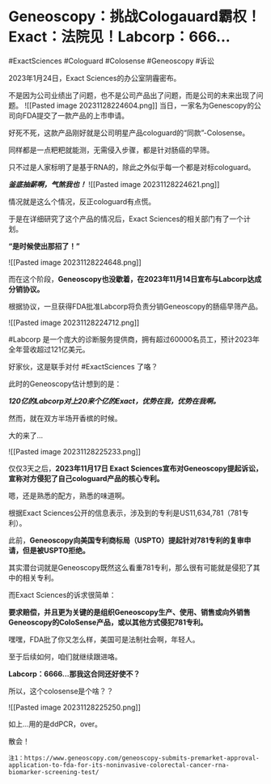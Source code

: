 # Geneoscopy：挑战Cologauard霸权！Exact：法院见！Labcorp：666...

#ExactSciences #Cologuard #Colosense #Geneoscopy #诉讼 

2023年1月24日，Exact Sciences的办公室阴霾密布。

不是因为公司业绩出了问题，也不是公司产品出了问题，而是公司的未来出现了问题。
![[Pasted image 20231128224604.png]]
当日，一家名为Genescopy的公司向FDA提交了一款产品的上市申请。

好死不死，这款产品刚好就是公司明星产品cologuard的“同款”-Colosense。

同样都是一点粑粑就能测，无需侵入步骤，都是针对肠癌的早筛。

只不过是人家标明了是基于RNA的，除此之外似乎每一个都是对标cologuard。

_**釜底抽薪啊，气煞我也！**_
![[Pasted image 20231128224621.png]]

情况就是这么个情况，反正cologuard有点慌。

于是在详细研究了这个产品的情况后，Exact Sciences的相关部门有了一个计划。

**“是时候使出那招了！”**

![[Pasted image 20231128224648.png]]

而在这个阶段，**Geneoscopy也没歇着，在2023年11月14日宣布与Labcorp达成分销协议。**

根据协议，一旦获得FDA批准Labcorp将负责分销Geneoscopy的肠癌早筛产品。


![[Pasted image 20231128224712.png]]


#Labcorp 是一个庞大的诊断服务提供商，拥有超过60000名员工，预计2023年全年营收超过121亿美元。

好家伙，这是联手对付 #ExactSciences 了咯？

此时的Geneoscopy估计想到的是：

**_120亿的Labcorp对上20来个亿的Exact，优势在我，优势在我啊。_**

然而，就在双方半场开香槟的时候。

大的来了...

![[Pasted image 20231128225233.png]]

仅仅3天之后，**2023年11月17日 Exact Sciences宣布对Geneoscopy提起诉讼，宣称对方侵犯了自己cologuard产品的核心专利。**

嗯，还是熟悉的配方，熟悉的味道啊。

根据Exact Sciences公开的信息表示，涉及到的专利是US11,634,781（781专利）。

此前，**Geneoscopy向美国专利商标局（USPTO）提起针对781专利的复审申请，但是被USPTO拒绝。**

其实潜台词就是Geneoscopy既然这么看重781专利，那么很有可能就是侵犯了其中的相关专利。

而Exact Sciences的诉求很简单：

**要求赔偿，并且更为关键的是组织Geneoscopy生产、使用、销售或向外销售Geneoscopy的ColoSense产品，或以其他方式侵犯781专利。**

嘿嘿，FDA批了你又怎么样，美国可是法制社会啊，年轻人。

至于后续如何，咱们就继续跟进咯。

**Labcorp：6666...那我这合同还好使不？**

所以，这个colosense是个啥？？

![[Pasted image 20231128225250.png]]

如上...用的是ddPCR，over。

散会！

```
注1：https://www.geneoscopy.com/geneoscopy-submits-premarket-approval-application-to-fda-for-its-noninvasive-colorectal-cancer-rna-biomarker-screening-test/
```